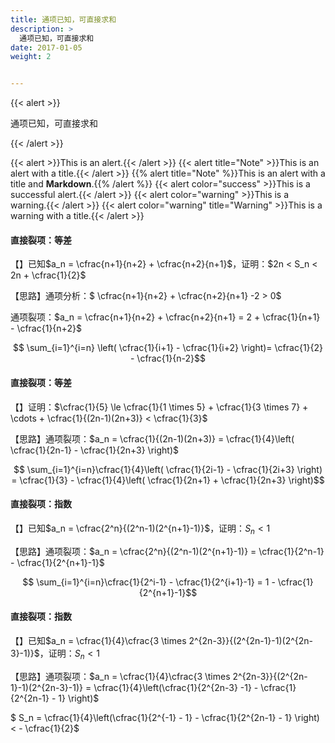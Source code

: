 ```yaml
---
title: 通项已知，可直接求和
description: >
  通项已知，可直接求和
date: 2017-01-05
weight: 2


---
```


{{< alert >}}

通项已知，可直接求和

{{< /alert >}}


{{< alert >}}This is an alert.{{< /alert >}}
{{< alert title="Note" >}}This is an alert with a title.{{< /alert >}}
{{% alert title="Note" %}}This is an alert with a title and **Markdown**.{{% /alert %}}
{{< alert color="success" >}}This is a successful alert.{{< /alert >}}
{{< alert color="warning" >}}This is a warning.{{< /alert >}}
{{< alert color="warning" title="Warning" >}}This is a warning with a title.{{< /alert >}}




#### 直接裂项：等差
【】已知$a_n = \cfrac{n+1}{n+2} + \cfrac{n+2}{n+1}$，证明：$2n < S_n < 2n + \cfrac{1}{2}$

【思路】通项分析：$ \cfrac{n+1}{n+2} + \cfrac{n+2}{n+1} -2 > 0$

通项裂项：$a_n =  \cfrac{n+1}{n+2} + \cfrac{n+2}{n+1} = 2 +  \cfrac{1}{n+1} - \cfrac{1}{n+2}$

$$ \sum_{i=1}^{i=n}  \left( \cfrac{1}{i+1} - \cfrac{1}{i+2} \right)= \cfrac{1}{2} - \cfrac{1}{n-2}$$

#### 直接裂项：等差

【】证明：$\cfrac{1}{5} \le \cfrac{1}{1 \times 5} + \cfrac{1}{3 \times 7} + \cdots + \cfrac{1}{(2n-1)(2n+3)} < \cfrac{1}{3}$

【思路】通项裂项：$a_n =  \cfrac{1}{(2n-1)(2n+3)} = \cfrac{1}{4}\left( \cfrac{1}{2n-1} - \cfrac{1}{2n+3} \right)$

$$ \sum_{i=1}^{i=n}\cfrac{1}{4}\left( \cfrac{1}{2i-1} - \cfrac{1}{2i+3} \right)  = \cfrac{1}{3} - \cfrac{1}{4}\left( \cfrac{1}{2n+1} + \cfrac{1}{2n+3} \right)$$


#### 直接裂项：指数

【】已知$a_n = \cfrac{2^n}{(2^n-1)(2^{n+1}-1)}$，证明：$S_n < 1$

【思路】通项裂项：$a_n =  \cfrac{2^n}{(2^n-1)(2^{n+1}-1)} = \cfrac{1}{2^n-1} - \cfrac{1}{2^{n+1}-1}$

$$ \sum_{i=1}^{i=n}\cfrac{1}{2^i-1} - \cfrac{1}{2^{i+1}-1}  = 1 - \cfrac{1}{2^{n+1}-1}$$

#### 直接裂项：指数

【】已知$a_n = \cfrac{1}{4}\cfrac{3 \times 2^{2n-3}}{(2^{2n-1}-1)(2^{2n-3}-1)}$，证明：$S_n < 1$

【思路】通项裂项：$a_n = \cfrac{1}{4}\cfrac{3 \times 2^{2n-3}}{(2^{2n-1}-1)(2^{2n-3}-1)} = \cfrac{1}{4}\left(\cfrac{1}{2^{2n-3} -1} - \cfrac{1}{2^{2n-1} - 1}  \right)$

$ S_n = \cfrac{1}{4}\left(\cfrac{1}{2^{-1} - 1} - \cfrac{1}{2^{2n-1} - 1}  \right) < - \cfrac{1}{2}$








